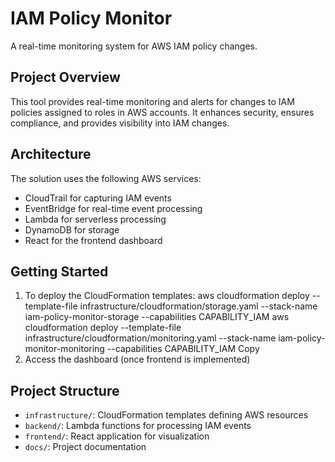 # IAM Policy Monitor

A real-time monitoring system for AWS IAM policy changes.

## Project Overview

This tool provides real-time monitoring and alerts for changes to IAM policies assigned to roles in AWS accounts. It enhances security, ensures compliance, and provides visibility into IAM changes.

## Architecture

The solution uses the following AWS services:
- CloudTrail for capturing IAM events
- EventBridge for real-time event processing
- Lambda for serverless processing
- DynamoDB for storage
- React for the frontend dashboard

## Getting Started

1. To deploy the CloudFormation templates:
aws cloudformation deploy --template-file infrastructure/cloudformation/storage.yaml --stack-name iam-policy-monitor-storage --capabilities CAPABILITY_IAM
aws cloudformation deploy --template-file infrastructure/cloudformation/monitoring.yaml --stack-name iam-policy-monitor-monitoring --capabilities CAPABILITY_IAM
Copy
2. Access the dashboard (once frontend is implemented)

## Project Structure

- `infrastructure/`: CloudFormation templates defining AWS resources
- `backend/`: Lambda functions for processing IAM events
- `frontend/`: React application for visualization
- `docs/`: Project documentation
